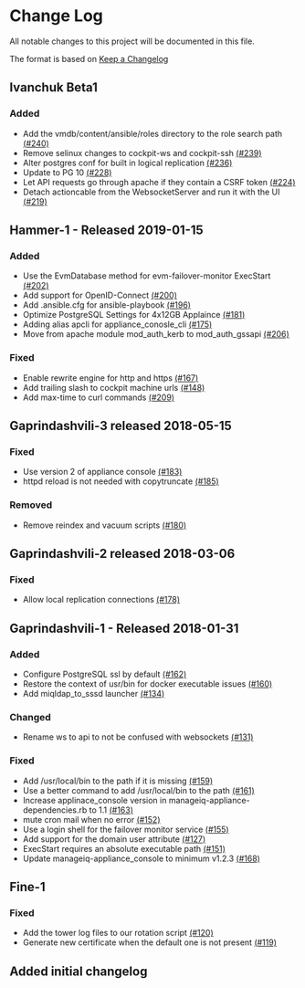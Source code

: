# Change Log

All notable changes to this project will be documented in this file.

The format is based on [Keep a Changelog](http://keepachangelog.com/en/1.0.0/)


## Ivanchuk Beta1

### Added
- Add the vmdb/content/ansible/roles directory to the role search path [(#240)](https://github.com/ManageIQ/manageiq-appliance/pull/240)
- Remove selinux changes to cockpit-ws and cockpit-ssh [(#239)](https://github.com/ManageIQ/manageiq-appliance/pull/239)
- Alter postgres conf for built in logical replication [(#236)](https://github.com/ManageIQ/manageiq-appliance/pull/236)
- Update to PG 10 [(#228)](https://github.com/ManageIQ/manageiq-appliance/pull/228)
- Let API requests go through apache if they contain a CSRF token [(#224)](https://github.com/ManageIQ/manageiq-appliance/pull/224)
- Detach actioncable from the WebsocketServer and run it with the UI [(#219)](https://github.com/ManageIQ/manageiq-appliance/pull/219)

## Hammer-1 - Released 2019-01-15

### Added
- Use the EvmDatabase method for evm-failover-monitor ExecStart [(#202)](https://github.com/ManageIQ/manageiq-appliance/pull/202)
- Add support for OpenID-Connect [(#200)](https://github.com/ManageIQ/manageiq-appliance/pull/200)
- Add .ansible.cfg for ansible-playbook [(#196)](https://github.com/ManageIQ/manageiq-appliance/pull/196)
- Optimize PostgreSQL Settings for 4x12GB Applaince [(#181)](https://github.com/ManageIQ/manageiq-appliance/pull/181)
- Adding alias apcli for appliance_conosle_cli [(#175)](https://github.com/ManageIQ/manageiq-appliance/pull/175)
- Move from apache module mod_auth_kerb to mod_auth_gssapi [(#206)](https://github.com/ManageIQ/manageiq-appliance/pull/206)

### Fixed
- Enable rewrite engine for http and https [(#167)](https://github.com/ManageIQ/manageiq-appliance/pull/167)
- Add trailing slash to cockpit machine urls [(#148)](https://github.com/ManageIQ/manageiq-appliance/pull/148)
- Add max-time to curl commands [(#209)](https://github.com/ManageIQ/manageiq-appliance/pull/209)

## Gaprindashvili-3 released 2018-05-15

### Fixed
- Use version 2 of appliance console [(#183)](https://github.com/ManageIQ/manageiq-appliance/pull/183)
- httpd reload is not needed with copytruncate [(#185)](https://github.com/ManageIQ/manageiq-appliance/pull/185)

### Removed
- Remove reindex and vacuum scripts [(#180)](https://github.com/ManageIQ/manageiq-appliance/pull/180)

## Gaprindashvili-2 released 2018-03-06

### Fixed
- Allow local replication connections [(#178)](https://github.com/ManageIQ/manageiq-appliance/pull/178)

## Gaprindashvili-1 - Released 2018-01-31

### Added
- Configure PostgreSQL ssl by default [(#162)](https://github.com/ManageIQ/manageiq-appliance/pull/162)
- Restore the context of usr/bin for docker executable issues [(#160)](https://github.com/ManageIQ/manageiq-appliance/pull/160)
- Add miqldap_to_sssd launcher [(#134)](https://github.com/ManageIQ/manageiq-appliance/pull/134)

### Changed
- Rename ws to api to not be confused with websockets [(#131)](https://github.com/ManageIQ/manageiq-appliance/pull/131)

### Fixed
- Add /usr/local/bin to the path if it is missing [(#159)](https://github.com/ManageIQ/manageiq-appliance/pull/159)
- Use a better command to add /usr/local/bin to the path [(#161)](https://github.com/ManageIQ/manageiq-appliance/pull/161)
- Increase applinace_console version in manageiq-appliance-dependencies.rb to 1.1 [(#163)](https://github.com/ManageIQ/manageiq-appliance/pull/163)
- mute cron mail when no error [(#152)](https://github.com/ManageIQ/manageiq-appliance/pull/152)
- Use a login shell for the failover monitor service [(#155)](https://github.com/ManageIQ/manageiq-appliance/pull/155)
- Add support for the domain user attribute [(#127)](https://github.com/ManageIQ/manageiq-appliance/pull/127)
- ExecStart requires an absolute executable path [(#151)](https://github.com/ManageIQ/manageiq-appliance/pull/151)
- Update manageiq-appliance_console to minimum v1.2.3 [(#168)](https://github.com/ManageIQ/manageiq-appliance/pull/168)

## Fine-1

### Fixed
- Add the tower log files to our rotation script [(#120)](https://github.com/ManageIQ/manageiq-appliance/pull/120)
- Generate new certificate when the default one is not present [(#119)](https://github.com/ManageIQ/manageiq-appliance/pull/119)

## Added initial changelog

